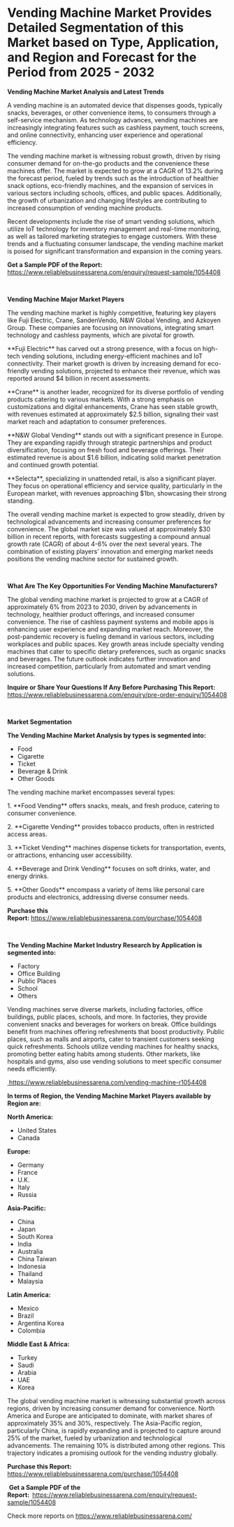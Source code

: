<p><h1>Vending Machine Market Provides Detailed Segmentation of this Market based on Type, Application, and Region and Forecast for the Period from 2025 - 2032</h1></p><p><strong>Vending Machine Market Analysis and Latest Trends</strong></p>
<p><p>A vending machine is an automated device that dispenses goods, typically snacks, beverages, or other convenience items, to consumers through a self-service mechanism. As technology advances, vending machines are increasingly integrating features such as cashless payment, touch screens, and online connectivity, enhancing user experience and operational efficiency.</p><p>The vending machine market is witnessing robust growth, driven by rising consumer demand for on-the-go products and the convenience these machines offer. The market is expected to grow at a CAGR of 13.2% during the forecast period, fueled by trends such as the introduction of healthier snack options, eco-friendly machines, and the expansion of services in various sectors including schools, offices, and public spaces. Additionally, the growth of urbanization and changing lifestyles are contributing to increased consumption of vending machine products.</p><p>Recent developments include the rise of smart vending solutions, which utilize IoT technology for inventory management and real-time monitoring, as well as tailored marketing strategies to engage customers. With these trends and a fluctuating consumer landscape, the vending machine market is poised for significant transformation and expansion in the coming years.</p></p>
<p><strong>Get a Sample PDF of the Report:&nbsp;</strong> <a href="https://www.reliablebusinessarena.com/enquiry/request-sample/1054408?utm_campaign=2488&utm_medium=2&utm_source=Github&utm_content=ia&utm_term=08042025&utm_id=vending-machine">https://www.reliablebusinessarena.com/enquiry/request-sample/1054408</a></p>
<p>&nbsp;</p>
<p><strong>Vending Machine Major Market Players</strong></p>
<p><p>The vending machine market is highly competitive, featuring key players like Fuji Electric, Crane, SandenVendo, N&W Global Vending, and Azkoyen Group. These companies are focusing on innovations, integrating smart technology and cashless payments, which are pivotal for growth.</p><p>**Fuji Electric** has carved out a strong presence, with a focus on high-tech vending solutions, including energy-efficient machines and IoT connectivity. Their market growth is driven by increasing demand for eco-friendly vending solutions, projected to enhance their revenue, which was reported around $4 billion in recent assessments.</p><p>**Crane** is another leader, recognized for its diverse portfolio of vending products catering to various markets. With a strong emphasis on customizations and digital enhancements, Crane has seen stable growth, with revenues estimated at approximately $2.5 billion, signaling their vast market reach and adaptation to consumer preferences.</p><p>**N&W Global Vending** stands out with a significant presence in Europe. They are expanding rapidly through strategic partnerships and product diversification, focusing on fresh food and beverage offerings. Their estimated revenue is about $1.6 billion, indicating solid market penetration and continued growth potential.</p><p>**Selecta**, specializing in unattended retail, is also a significant player. They focus on operational efficiency and service quality, particularly in the European market, with revenues approaching $1bn, showcasing their strong standing.</p><p>The overall vending machine market is expected to grow steadily, driven by technological advancements and increasing consumer preferences for convenience. The global market size was valued at approximately $30 billion in recent reports, with forecasts suggesting a compound annual growth rate (CAGR) of about 4-6% over the next several years. The combination of existing players' innovation and emerging market needs positions the vending machine sector for sustained growth.</p></p>
<p>&nbsp;</p>
<p><strong>What Are The Key Opportunities For Vending Machine Manufacturers?</strong></p>
<p><p>The global vending machine market is projected to grow at a CAGR of approximately 6% from 2023 to 2030, driven by advancements in technology, healthier product offerings, and increased consumer convenience. The rise of cashless payment systems and mobile apps is enhancing user experience and expanding market reach. Moreover, the post-pandemic recovery is fueling demand in various sectors, including workplaces and public spaces. Key growth areas include specialty vending machines that cater to specific dietary preferences, such as organic snacks and beverages. The future outlook indicates further innovation and increased competition, particularly from automated and smart vending solutions.</p></p>
<p><strong>Inquire or Share Your Questions If Any Before Purchasing This Report:</strong> <a href="https://www.reliablebusinessarena.com/enquiry/pre-order-enquiry/1054408?utm_campaign=2488&utm_medium=2&utm_source=Github&utm_content=ia&utm_term=08042025&utm_id=vending-machine">https://www.reliablebusinessarena.com/enquiry/pre-order-enquiry/1054408</a></p>
<p>&nbsp;</p>
<p><strong>Market Segmentation</strong></p>
<p><strong>The Vending Machine Market Analysis by types is segmented into:</strong></p>
<p><ul><li>Food</li><li>Cigarette</li><li>Ticket</li><li>Beverage & Drink</li><li>Other Goods</li></ul></p>
<p><p>The vending machine market encompasses several types: </p><p>1. **Food Vending** offers snacks, meals, and fresh produce, catering to consumer convenience. </p><p>2. **Cigarette Vending** provides tobacco products, often in restricted access areas. </p><p>3. **Ticket Vending** machines dispense tickets for transportation, events, or attractions, enhancing user accessibility. </p><p>4. **Beverage and Drink Vending** focuses on soft drinks, water, and energy drinks. </p><p>5. **Other Goods** encompass a variety of items like personal care products and electronics, addressing diverse consumer needs.</p></p>
<p><strong>Purchase this Report:&nbsp;</strong><a href="https://www.reliablebusinessarena.com/purchase/1054408?utm_campaign=2488&utm_medium=2&utm_source=Github&utm_content=ia&utm_term=08042025&utm_id=vending-machine">https://www.reliablebusinessarena.com/purchase/1054408</a></p>
<p>&nbsp;</p>
<p><strong>The Vending Machine Market Industry Research by Application is segmented into:</strong></p>
<p><ul><li>Factory</li><li>Office Building</li><li>Public Places</li><li>School</li><li>Others</li></ul></p>
<p><p>Vending machines serve diverse markets, including factories, office buildings, public places, schools, and more. In factories, they provide convenient snacks and beverages for workers on break. Office buildings benefit from machines offering refreshments that boost productivity. Public places, such as malls and airports, cater to transient customers seeking quick refreshments. Schools utilize vending machines for healthy snacks, promoting better eating habits among students. Other markets, like hospitals and gyms, also use vending solutions to meet specific consumer needs efficiently.</p></p>
<p><a href="https://www.reliablebusinessarena.com/vending-machine-r1054408?utm_campaign=2488&utm_medium=2&utm_source=Github&utm_content=ia&utm_term=08042025&utm_id=vending-machine">&nbsp;https://www.reliablebusinessarena.com/vending-machine-r1054408</a></p>
<p><strong>In terms of Region, the Vending Machine Market Players available by Region are:</strong></p>
<p>
    <p> <strong> North America: </strong>
        <ul>
            <li>United States</li>
            <li>Canada</li>
        </ul>
        </p> 
    <p> <strong> Europe: </strong>
        <ul>
            <li>Germany</li>
            <li>France</li>
            <li>U.K.</li>
            <li>Italy</li>
            <li>Russia</li>
        </ul>
        </p> 
    <p> <strong> Asia-Pacific: </strong>
        <ul>
            <li>China</li>
            <li>Japan</li>
            <li>South Korea</li>
            <li>India</li>
            <li>Australia</li>
            <li>China Taiwan</li>
            <li>Indonesia</li>
            <li>Thailand</li>
            <li>Malaysia</li>
        </ul>
        </p> 
    <p> <strong> Latin America: </strong>
        <ul>
            <li>Mexico</li>
            <li>Brazil</li>
            <li>Argentina Korea</li>
            <li>Colombia</li>
        </ul>
        </p> 
    <p> <strong> Middle East & Africa: </strong>
        <ul>
            <li>Turkey</li>
            <li>Saudi</li>
            <li>Arabia</li>
            <li>UAE</li>
            <li>Korea</li>
        </ul>
    </p>
    </p>
<p><p>The global vending machine market is witnessing substantial growth across regions, driven by increasing consumer demand for convenience. North America and Europe are anticipated to dominate, with market shares of approximately 35% and 30%, respectively. The Asia-Pacific region, particularly China, is rapidly expanding and is projected to capture around 25% of the market, fueled by urbanization and technological advancements. The remaining 10% is distributed among other regions. This trajectory indicates a promising outlook for the vending industry globally.</p></p>
<p><strong>Purchase this Report: </strong><a href="https://www.reliablebusinessarena.com/purchase/1054408?utm_campaign=2488&utm_medium=2&utm_source=Github&utm_content=ia&utm_term=08042025&utm_id=vending-machine">https://www.reliablebusinessarena.com/purchase/1054408</a></p>
<p>&nbsp;<strong>Get a Sample PDF of the Report:&nbsp;&nbsp;</strong><a href="https://www.reliablebusinessarena.com/enquiry/request-sample/1054408?utm_campaign=2488&utm_medium=2&utm_source=Github&utm_content=ia&utm_term=08042025&utm_id=vending-machine">https://www.reliablebusinessarena.com/enquiry/request-sample/1054408</a></p>
<p><strong></strong></p>
<p>Check more reports on <a href="https://www.reliablebusinessarena.com/?utm_campaign=2488&utm_medium=2&utm_source=Github&utm_content=ia&utm_term=08042025&utm_id=vending-machine">https://www.reliablebusinessarena.com/</a></p>